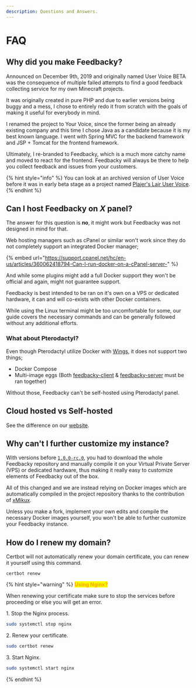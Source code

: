 ```yaml
---
description: Questions and Answers.
---
```


# FAQ

## Why did you make Feedbacky?

Announced on December 9th, 2019 and originally named User Voice BETA was the consequence of multiple failed attempts to find a good feedback collecting service for my own Minecraft projects.

It was originally created in pure PHP and due to earlier versions being buggy and a mess, I chose to entirely redo it from scratch with the goals of making it useful for everybody in mind.

I renamed the project to Your Voice, since the former being an already existing company and this time I chose Java as a candidate because it is my best known language. I went with Spring MVC for the backend framework and JSP + Tomcat for the frontend framework.

Ultimately, I re-branded to Feedbacky, which is a much more catchy name and moved to react for the frontend. Feedbacky will always be there to help you collect feedback and issues from your customers.

{% hint style="info" %}
You can look at an archived version of User Voice before it was in early beta stage as a project named [Plajer's Lair User Voice](https://uservoice.plajer.xyz).
{% endhint %}

## Can I host Feedbacky on _X_ panel?

The answer for this question is **no**, it might work but Feedbacky was not designed in mind for that.

Web hosting managers such as cPanel or similar won't work since they do not completely support an integrated Docker manager;

{% embed url="https://support.cpanel.net/hc/en-us/articles/360062418794-Can-I-run-docker-on-a-cPanel-server-" %}

And while some plugins might add a full Docker support they won't be official and again, might not guarantee support.

Feedbacky is best intended to be ran on it's own on a VPS or dedicated hardware, it can and will co-exists with other Docker containers.

While using the Linux terminal might be too uncomfortable for some, our guide covers the necessary commands and can be generally followed without any additional efforts.

### What about Pterodactyl?

Even though Pterodactyl utilize Docker with [Wings](https://pterodactyl.io/wings/1.0/installing.html), it does not support two things;

* Docker Compose
* Multi-image eggs (Both [feedbacky-client](https://hub.docker.com/r/plajer/feedbacky-client) & [feedbacky-server](https://hub.docker.com/r/plajer/feedbacky-server) must be ran together)

Without those, Feedbacky can't be self-hosted using Pterodactyl panel.

## Cloud hosted vs Self-hosted

See the difference on our [website](https://feedbacky.net/#pricing).

## Why can't I further customize my instance?

With versions before [`1.0.0-rc.0`](broken-reference/), you had to download the whole Feedbacky repository and manually compile it on your Virtual Private Server (VPS) or dedicated hardware, thus making it really easy to customize elements of Feedbacky out of the box.

All of this changed and we are instead relying on Docker images which are automatically compiled in the project repository thanks to the contribution of [xMikux](https://github.com/feedbacky-project/app/pull/59).

Unless you make a fork, implement your own edits and compile the necessary Docker images yourself, you won't be able to further customize your Feedbacky instance.

## How do I renew my domain?

Certbot will not automatically renew your domain certificate, you can renew it yourself using this command.

```
certbot renew
```

{% hint style="warning" %}
<mark style="color:orange;">**Using Nginx?**</mark>

When renewing your certificate make sure to stop the services before proceeding or else you will get an error.

1\. Stop the Nginx process.

```bash
sudo systemctl stop nginx
```

2\. Renew your certificate.

```bash
sudo certbot renew
```

3\. Start Nginx.

```bash
sudo systemctl start nginx
```
{% endhint %}
